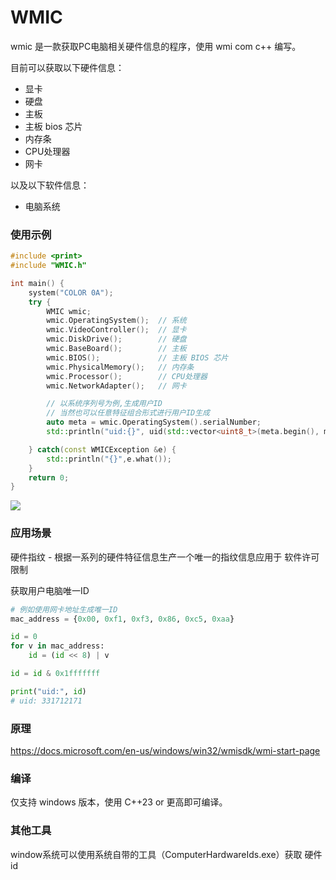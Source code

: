 # WMIC

wmic 是一款获取PC电脑相关硬件信息的程序，使用 wmi com c++ 编写。

目前可以获取以下硬件信息：

* 显卡
* 硬盘
* 主板
* 主板 bios 芯片
* 内存条
* CPU处理器
* 网卡

以及以下软件信息：

* 电脑系统

### 使用示例

```c++
#include <print>
#include "WMIC.h"

int main() {
    system("COLOR 0A");
    try {
        WMIC wmic;
        wmic.OperatingSystem();  // 系统
        wmic.VideoController();  // 显卡
        wmic.DiskDrive();        // 硬盘
        wmic.BaseBoard();        // 主板
        wmic.BIOS();             // 主板 BIOS 芯片
        wmic.PhysicalMemory();   // 内存条
        wmic.Processor();        // CPU处理器
        wmic.NetworkAdapter();   // 网卡

        // 以系统序列号为例,生成用户ID
        // 当然也可以任意特征组合形式进行用户ID生成
        auto meta = wmic.OperatingSystem().serialNumber;
        std::println("uid:{}", uid(std::vector<uint8_t>(meta.begin(), meta.end())));

    } catch(const WMICException &e) {
        std::println("{}",e.what());
	}
	return 0;
}
```

![](images/Snipaste_2020-05-17_23-04-37.jpg)

### 应用场景

硬件指纹 - 根据一系列的硬件特征信息生产一个唯一的指纹信息应用于 软件许可限制

获取用户电脑唯一ID

```python
# 例如使用网卡地址生成唯一ID
mac_address = {0x00, 0xf1, 0xf3, 0x86, 0xc5, 0xaa}

id = 0
for v in mac_address:
    id = (id << 8) | v

id = id & 0x1fffffff

print("uid:", id)
# uid: 331712171
```

### 原理

https://docs.microsoft.com/en-us/windows/win32/wmisdk/wmi-start-page

### 编译

仅支持 windows 版本，使用 C++23 or 更高即可编译。

### 其他工具

window系统可以使用系统自带的工具（ComputerHardwareIds.exe）获取 硬件id

